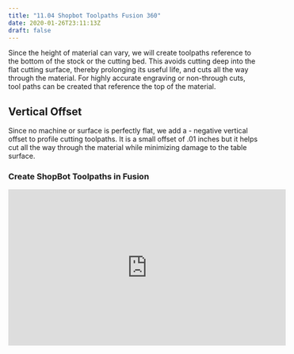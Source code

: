```yaml
---
title: "11.04 Shopbot Toolpaths Fusion 360"
date: 2020-01-26T23:11:13Z
draft: false
---
```


Since the height of material can vary, we will create toolpaths reference to the bottom of the stock or the cutting bed. This avoids cutting deep into the flat cutting surface, thereby prolonging its useful life, and cuts all the way through the material. For highly accurate engraving or non-through cuts, tool paths can be created that reference the top of the material.

## Vertical Offset

Since no machine or surface is perfectly flat, we add a - negative vertical offset to profile cutting toolpaths. It is a small offset of .01 inches but it helps cut all the way through the material while minimizing damage to the table surface.

<div class="video-grid">

<div class="video-card">

### Create ShopBot Toolpaths in Fusion

<div class="iframe-16-9-container" ><iframe class="youTubeIframe" src="https://www.youtube.com/embed/_G-0i8BFEFs?rel=0" width="560" height="315" frameborder="0" allowfullscreen="allowfullscreen"></iframe>
</div>
</div>

</div>
